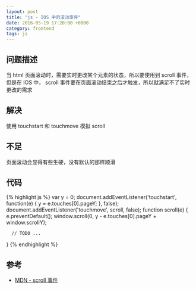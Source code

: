 ```yaml
---
layout: post
title: "js - IOS 中的滚动事件"
date: 2016-05-19 17:20:00 +0800
category: frontend
tags: js
---
```


## 问题描述

当 html 页面滚动时，需要实时更改某个元素的状态，所以要使用到 scroll 事件，但是在 IOS 中， scroll 事件要在页面滚动结束之后才触发，所以就满足不了实时更改的需求

## 解决

使用 touchstart 和 touchmove 模拟 scroll

## 不足

页面滚动会显得有些生硬，没有默认的那样顺滑

## 代码

{% highlight js %}
  var y = 0;
  document.addEventListener('touchstart', function(e) {
      y = e.touches[0].pageY;
  }, false);
  document.addEventListener('touchmove', scroll, false);
  function scroll(e) {
      e.preventDefault();
      window.scroll(0, y - e.touches[0].pageY + window.scrollY);
      
      // TODO ...
      
  }
{% endhighlight %}

## 参考
* [MDN - scroll 事件](https://developer.mozilla.org/zh-CN/docs/Web/Events/scroll)